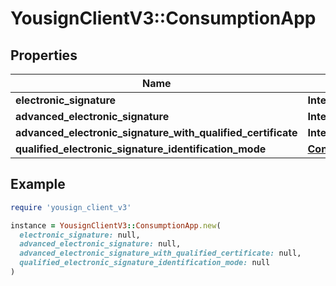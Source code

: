 # YousignClientV3::ConsumptionApp

## Properties

| Name | Type | Description | Notes |
| ---- | ---- | ----------- | ----- |
| **electronic_signature** | **Integer** |  |  |
| **advanced_electronic_signature** | **Integer** |  |  |
| **advanced_electronic_signature_with_qualified_certificate** | **Integer** |  |  |
| **qualified_electronic_signature_identification_mode** | [**ConsumptionAppQualifiedElectronicSignatureIdentificationMode**](ConsumptionAppQualifiedElectronicSignatureIdentificationMode.md) |  |  |

## Example

```ruby
require 'yousign_client_v3'

instance = YousignClientV3::ConsumptionApp.new(
  electronic_signature: null,
  advanced_electronic_signature: null,
  advanced_electronic_signature_with_qualified_certificate: null,
  qualified_electronic_signature_identification_mode: null
)
```

